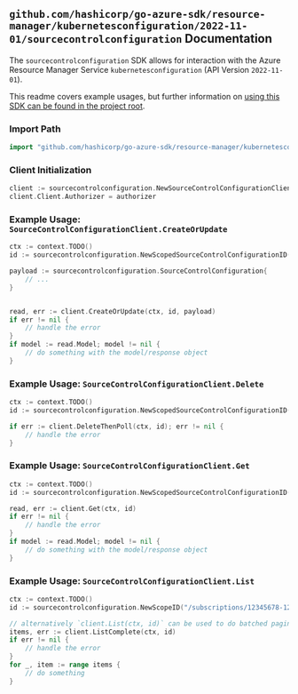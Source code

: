 
## `github.com/hashicorp/go-azure-sdk/resource-manager/kubernetesconfiguration/2022-11-01/sourcecontrolconfiguration` Documentation

The `sourcecontrolconfiguration` SDK allows for interaction with the Azure Resource Manager Service `kubernetesconfiguration` (API Version `2022-11-01`).

This readme covers example usages, but further information on [using this SDK can be found in the project root](https://github.com/hashicorp/go-azure-sdk/tree/main/docs).

### Import Path

```go
import "github.com/hashicorp/go-azure-sdk/resource-manager/kubernetesconfiguration/2022-11-01/sourcecontrolconfiguration"
```


### Client Initialization

```go
client := sourcecontrolconfiguration.NewSourceControlConfigurationClientWithBaseURI("https://management.azure.com")
client.Client.Authorizer = authorizer
```


### Example Usage: `SourceControlConfigurationClient.CreateOrUpdate`

```go
ctx := context.TODO()
id := sourcecontrolconfiguration.NewScopedSourceControlConfigurationID("/subscriptions/12345678-1234-9876-4563-123456789012/resourceGroups/some-resource-group", "sourceControlConfigurationValue")

payload := sourcecontrolconfiguration.SourceControlConfiguration{
	// ...
}


read, err := client.CreateOrUpdate(ctx, id, payload)
if err != nil {
	// handle the error
}
if model := read.Model; model != nil {
	// do something with the model/response object
}
```


### Example Usage: `SourceControlConfigurationClient.Delete`

```go
ctx := context.TODO()
id := sourcecontrolconfiguration.NewScopedSourceControlConfigurationID("/subscriptions/12345678-1234-9876-4563-123456789012/resourceGroups/some-resource-group", "sourceControlConfigurationValue")

if err := client.DeleteThenPoll(ctx, id); err != nil {
	// handle the error
}
```


### Example Usage: `SourceControlConfigurationClient.Get`

```go
ctx := context.TODO()
id := sourcecontrolconfiguration.NewScopedSourceControlConfigurationID("/subscriptions/12345678-1234-9876-4563-123456789012/resourceGroups/some-resource-group", "sourceControlConfigurationValue")

read, err := client.Get(ctx, id)
if err != nil {
	// handle the error
}
if model := read.Model; model != nil {
	// do something with the model/response object
}
```


### Example Usage: `SourceControlConfigurationClient.List`

```go
ctx := context.TODO()
id := sourcecontrolconfiguration.NewScopeID("/subscriptions/12345678-1234-9876-4563-123456789012/resourceGroups/some-resource-group")

// alternatively `client.List(ctx, id)` can be used to do batched pagination
items, err := client.ListComplete(ctx, id)
if err != nil {
	// handle the error
}
for _, item := range items {
	// do something
}
```
